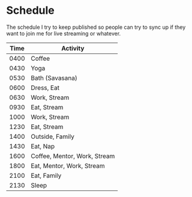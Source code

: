 # Schedule

The schedule I try to keep published so people can try to sync up if
they want to join me for live streaming or whatever.

Time|Activity
-|-
0400|Coffee
0430|Yoga
0530|Bath (Savasana)
0600|Dress, Eat
0630|Work, Stream
0930|Eat, Stream
1000|Work, Stream
1230|Eat, Stream
1400|Outside, Family
1430|Eat, Nap
1600|Coffee, Mentor, Work, Stream
1800|Eat, Mentor, Work, Stream
2100|Eat, Family
2130|Sleep
